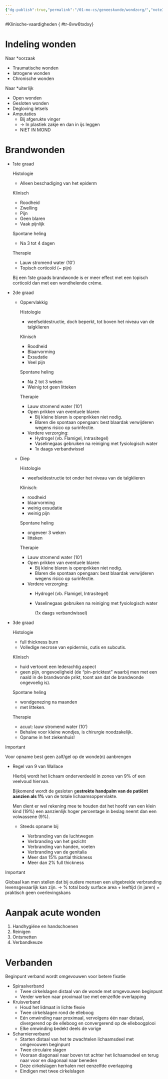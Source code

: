 ```yaml
---
{"dg-publish":true,"permalink":"/01-mo-cs/geneeskunde/wondzorg/","noteIcon":"","created":"2024-11-24T10:56:48.885+01:00","updated":"2024-12-29T13:58:44.709+01:00"}
---
```


#Klinische-vaardigheden
{ #tr-8vw6txdxy}


# Indeling wonden

Naar *oorzaak

- Traumatische wonden
- Iatrogene wonden
- Chronische wonden

Naar *uiterlijk

- Open wonden
- Gesloten wonden
- Degloving letsels
- Amputaties
    - Bij afgerukte vinger
    - → In plastiek zakje en dan in ijs leggen
    - NIET IN MOND

# Brandwonden

- 1ste graad
    
    Histologie
    - Alleen beschadiging van het epiderm
    
    Klinisch
    - Roodheid
    - Zwelling
    - Pijn
    - Geen blaren
    - Vaak pijnlijk
    
    Spontane heling
    - Na 3 tot 4 dagen
    
    Therapie
    - Lauw stromend water (10’)
    - Topisch corticoïd (~ pijn)
    
    Bij een 1ste graads brandwonde is er meer effect met een topisch corticoïd dan met een wondhelende crème.

- 2de graad
    - Oppervlakkig
        
        Histologie
        - weefseldestructie, doch beperkt, tot boven het niveau van de talgklieren
        
        Klinisch
        - Roodheid
        - Blaarvorming
        - Exsudatie
        - Veel pijn
        
        Spontane heling
        - Na 2 tot 3 weken
        - Weinig tot geen litteken
        
        Therapie
        - Lauw stromend water (10’)
        - Open prikken van eventuele blaren
            - Bij kleine blaren is openprikken niet nodig.
            - Blaren die spontaan opengaan: best blaardak verwijderen wegens risico op surinfectie.
        - Verdere verzorging:
            - Hydrogel (vb. Flamigel, Intrasitegel)
            - Vaselinegaas gebruiken na reiniging met fysiologisch water
            - 1x daags verbandwissel
    - Diep
        
        Histologie
        - weefseldestructie tot onder het niveau van de talgklieren
        
        Klinisch:
        - roodheid
        - blaarvorming
        - weinig exsudatie
        - weinig pijn
        
        Spontane heling
        - ongeveer 3 weken
        - litteken
        
        Therapie
        - Lauw stromend water (10’)
        - Open prikken van eventuele blaren
            - Bij kleine blaren is openprikken niet nodig.
            - Blaren die spontaan opengaan: best blaardak verwijderen wegens risico op surinfectie.
        - Verdere verzorging:
            - Hydrogel (vb. Flamigel, Intrasitegel)
            - Vaselinegaas gebruiken na reiniging met fysiologisch water
                
                (1x daags verbandwissel)
                
- 3de graad
    
    Histologie
    - full thickness burn
    - Volledige necrose van epidermis, cutis en subcutis.
    
    Klinisch
    - huid vertoont een lederachtig aspect
    - geen pijn, ongevoeligheid (de “pin-pricktest” waarbij men met een naald in de brandwonde prikt, toont aan dat de brandwonde ongevoelig is).
    
    Spontane heling
    - wondgenezing na maanden
    - met litteken.
    
    Therapie
    - acuut: lauw stromend water (10’)
    - Behalve voor kleine wondjes, is chirurgie noodzakelijk.
    - Opname in het ziekenhuis!

> [!important]  
> Voor opname best geen zalf/gel op de wonde(n) aanbrengen  

- Regel van 9 van Wallace
    
    Hierbij wordt het lichaam onderverdeeld in zones van 9% of een veelvoud hiervan.
    
    Bijkomend wordt de gesloten g**estrekte handpalm van de patiënt aanzien als 1%** van de totale lichaamsoppervlakte.
    
    Men dient er wel rekening mee te houden dat het hoofd van een klein kind (19%) een aanzienlijk hoger percentage in beslag neemt dan een volwassene (9%).
    
    - Steeds opname bij
        
        - Verbranding van de luchtwegen
        - Verbranding van het gezicht
        - Verbranding van handen, voeten
        - Verbranding van de genitalia
        - Meer dan 15% partial thickness
        - Meer dan 2% full thickness

> [!important]  
> Globaal kan men stellen dat bij oudere mensen een uitgebreide verbranding levensgevaarlijk kan zijn.
> -> % total body surface area + leeftijd (in jaren) = praktisch geen overlevingskans 


# Aanpak acute wonden

1. Handhygiëne en handschoenen
2. Reinigen
3. Ontsmetten
4. Verbandkeuze

# Verbanden

Beginpunt verband wordt omgevouwen voor betere fixatie

- Spiraalverband
    - Twee cirkelslagen distaal van de wonde met omgevouwen beginpunt
    - Verder werken naar proximaal toe met eenzelfde overlapping
- Kruisverband
    - Houd het lidmaat in lichte flexie
    - Twee cirkelslagen rond de elleboog
    - Eén omwinding naar proximaal, vervolgens één naar distaal, divergerend op de elleboog en convergerend op de elleboogplooi
    - Elke omwinding bedekt deels de vorige
- Scharnierverband
    - Starten distaal van het te zwachtelen lichaamsdeel met omgevouwen beginpunt
    - Twee circulaire slagen
    - Vooraan diagonaal naar boven tot achter het lichaamsdeel en terug naar voor en diagonaal naar beneden
    - Deze cirkelslagen herhalen met eenzelfde overlapping
    - Eindigen met twee cirkelslagen